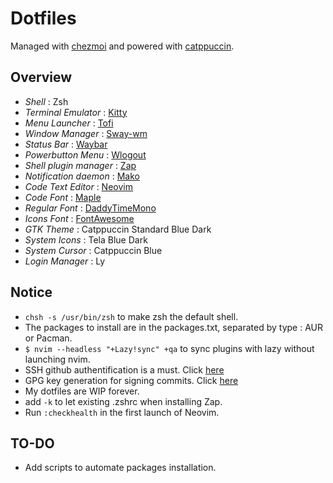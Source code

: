 # Dotfiles

Managed with [chezmoi](https://www.chezmoi.io/) and powered with [catppuccin](https://github.com/catppuccin/).

## Overview

- _Shell_ : Zsh
- _Terminal Emulator_ : [Kitty](https://sw.kovidgoyal.net/kitty/)
- _Menu Launcher_ : [Tofi](https://github.com/philj56/tofi)
- _Window Manager_ : [Sway-wm](https://github.com/swaywm/)
- _Status Bar_ : [Waybar](https://github.com/Alexays/Waybar/)
- _Powerbutton Menu_ : [Wlogout](https://github.com/ArtsyMacaw/wlogout)
- _Shell plugin manager_ : [Zap](https://github.com/zap-zsh/zap)
- _Notification daemon_ : [Mako](https://github.com/emersion/mako)
- _Code Text Editor_ : [Neovim](https://github.com/neovim/neovim)
- _Code Font_ : [Maple](https://github.com/subframe7536/Maple-font/)
- _Regular Font_ : [DaddyTimeMono](https://github.com/BourgeoisBear/DaddyTimeMono)
- _Icons Font_ : [FontAwesome](https://github.com/FortAwesome/Font-Awesome)
- _GTK Theme_ : Catppuccin Standard Blue Dark
- _System Icons_ : Tela Blue Dark
- _System Cursor_ : Catppuccin Blue
- _Login Manager_ : Ly

## Notice

- `chsh -s /usr/bin/zsh` to make zsh the default shell.
- The packages to install are in the packages.txt, separated
  by type : AUR or Pacman.
- `$ nvim --headless "+Lazy!sync" +qa` to sync plugins with lazy
  without launching nvim.
- SSH github authentification is a must. Click [here](https://docs.github.com/en/authentication/connecting-to-github-with-ssh/generating-a-new-ssh-key-and-adding-it-to-the-ssh-agent)
- GPG key generation for signing commits. Click [here](https://docs.github.com/fr/authentication/managing-commit-signature-verification/generating-a-new-gpg-key)
- My dotfiles are WIP forever.
- add `-k` to let existing .zshrc when installing Zap.
- Run `:checkhealth` in the first launch of Neovim.

## TO-DO

- Add scripts to automate packages installation.
